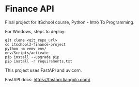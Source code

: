 # Finance API

Final project for ItSchool course, Python - Intro To Programming.

For Windows, steps to deploy:
```
git clone <git_repo_url>
cd itschool3-finance-project
python -m venv env/
env/Scripts/activate
pip install --upgrade pip
pip install -r requirements.txt
```

This project uses FastAPI and uvicorn.

FastAPI docs: https://fastapi.tiangolo.com/

